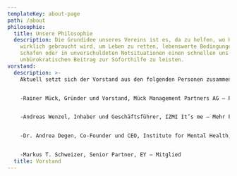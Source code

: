 ```yaml
---
templateKey: about-page
path: /about
philosophie:
  title: Unsere Philosophie
  description: Die Grundidee unseres Vereins ist es, da zu helfen, wo Hilfe
    wirklich gebraucht wird, um Leben zu retten, lebenswerte Bedingungen zu
    schafen oder in unverschuldeten Notsituationen einen schnellen uns
    unbürokratischen Beitrag zur Soforthilfe zu leisten.
vorstand:
  description: >-
    Aktuell setzt sich der Vorstand aus den folgenden Personen zusammen:


    -Rainer Mück, Gründer und Vorstand, Mück Management Partners AG – Präsident


    -Andreas Wenzel, Inhaber und Geschäftsführer, IZMI It’s me – Mehr Freude durch Bewussheit, sowie General Project Manager, Personal Sport Record – Vizepräsident


    -Dr. Andrea Degen, Co-Founder und CEO, Institute for Mental Health, sowie Research & Innovation Manager EUrelations AG – Mitglied


    -Markus T. Schweizer, Senior Partner, EY – Mitglied
  title: Vorstand
---
```

